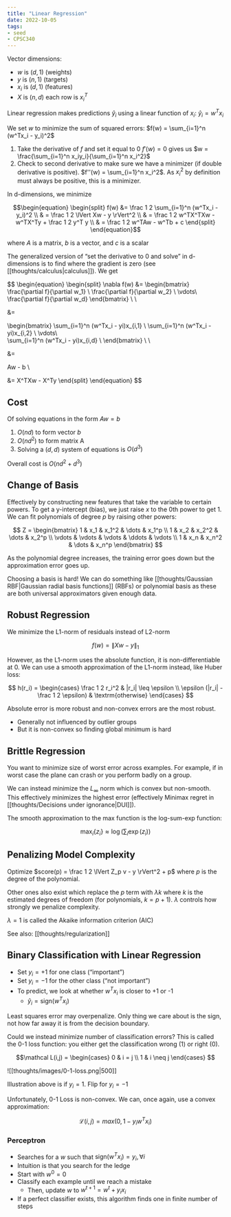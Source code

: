 ```yaml
---
title: "Linear Regression"
date: 2022-10-05
tags:
- seed
- CPSC340
---
```


Vector dimensions:
- $w$ is $(d, 1)$ (weights)
- $y$ is $(n,1)$ (targets)
- $x_i$ is $(d, 1)$ (features)
- $X$ is $(n,d)$ each row is $x_i^T$

Linear regression makes predictions $\hat y_i$ using a linear function of $x_i$: $\hat y_i = w^Tx_i$

We set $w$ to minimize the sum of squared errors: $f(w) = \sum_{i=1}^n (w^Tx_i - y_i)^2$

1. Take the derivative of $f$ and set it equal to 0 $f'(w) = 0$ gives us $w = \frac{\sum_{i=1}^n x_iy_i}{\sum_{i=1}^n x_i^2}$
2. Check to second derivative to make sure we have a minimizer (if double derivative is positive). $f''(w) = \sum_{i=1}^n x_i^2$. As $x_i^2$ by definition must always be positive, this is a minimizer.

In d-dimensions, we minimize

$$\begin{equation}
\begin{split}
f(w) &= \frac 1 2 \sum_{i=1}^n (w^Tx_i - y_i)^2 \\
 & = \frac 1 2 \lVert Xw - y \rVert^2 \\
 & = \frac 1 2 w^TX^TXw - w^TX^Ty + \frac 1 2 y^T y \\
 & = \frac 1 2 w^TAw - w^Tb + c
\end{split}
\end{equation}$$

where $A$ is a matrix, $b$ is a vector, and $c$ is a scalar

The generalized version of “set the derivative to 0 and solve” in d-dimensions is to find where the gradient is zero (see [[thoughts/calculus|calculus]]). We get

$$
\begin{equation}
\begin{split}
\nabla f(w) &= \begin{bmatrix}
\frac{\partial f}{\partial w_1} \\
\frac{\partial f}{\partial w_2} \\
\vdots\\\
\frac{\partial f}{\partial w_d}
\end{bmatrix}  \\ \\

&= 

\begin{bmatrix}
\sum_{i=1}^n (w^Tx_i - yi)x_{i,1}  \\
\sum_{i=1}^n (w^Tx_i - yi)x_{i,2}  \\
\vdots\\\
\sum_{i=1}^n (w^Tx_i - yi)x_{i,d}  \\
\end{bmatrix} \\ \\

&=

Aw - b \\

&= X^TXw - X^Ty
\end{split}
\end{equation}
$$

## Cost
Of solving equations in the form $Aw = b$
1. $O(nd)$ to form vector $b$
2. $O(nd^2)$ to form matrix A
3. Solving a $(d,d)$ system of equations is $O(d^3)$

Overall cost is $O(nd^2+d^3)$

## Change of Basis
Effectively by constructing new features that take the variable to certain powers. To get a y-intercept (bias), we just raise $x$ to the 0th power to get 1. We can fit polynomials of degree $p$ by raising other powers:

$$
Z =
\begin{bmatrix}
1 & x_1 & x_1^2 & \dots & x_1^p \\
1 & x_2 & x_2^2 & \dots & x_2^p \\
\vdots & \vdots & \vdots & \ddots & \vdots \\
1 & x_n & x_n^2 & \dots & x_n^p
\end{bmatrix}
$$

As the polynomial degree increases, the training error goes down but the approximation error goes up.

Choosing a basis is hard! We can do something like [[thoughts/Gaussian RBF|Gaussian radial basis functions]] (RBFs) or polynomial basis as these are both universal approximators given enough data.

## Robust Regression
We minimize the L1-norm of residuals instead of L2-norm

$$f(w) = \lVert Xw - y \rVert_1$$

However, as the L1-norm uses the absolute function, it is non-differentiable at 0. We can use a smooth approximation of the L1-norm instead, like Huber loss:

$$
h(r_i) = 
\begin{cases} 
      \frac 1 2 r_i^2 & |r_i| \leq \epsilon \\
      \epsilon (|r_i| - \frac 1 2 \epsilon) & \textrm{otherwise}
   \end{cases}
$$

Absolute error is more robust and non-convex errors are the most robust.
- Generally not influenced by outlier groups
- But it is non-convex so finding global minimum is hard

## Brittle Regression
You want to minimize size of worst error across examples. For example, if in worst case the plane can crash or you perform badly on a group.

We can instead minimize the $L_\infty$ norm which is convex but non-smooth. This effectively minimizes the highest error (effectively Minimax regret in [[thoughts/Decisions under ignorance|DUI]]).

The smooth approximation to the max function is the log-sum-exp function:

$$\max_i \{ z_i \} \approx \log( \sum_i \exp(z_i))$$

## Penalizing Model Complexity
Optimize $score(p) = \frac 1 2 \lVert Z_p v - y \rVert^2 + p$ where $p$ is the degree of the polynomial.

Other ones also exist which replace the $p$ term with $\lambda k$ where $k$ is the estimated degrees of freedom (for polynomials, $k = p + 1$). $\lambda$ controls how strongly we penalize complexity.

$\lambda = 1$ is called the Akaike information criterion (AIC)

See also: [[thoughts/regularization]]

## Binary Classification with Linear Regression
- Set $y_i = +1$ for one class (“important”)
- Set $y_i = -1$ for the other class (“not important”)
- To predict, we look at whether $w^Tx_i$ is closer to +1 or -1
	- $\hat y_i = \textrm{sign} (w^Tx_i)$

Least squares error may overpenalize. Only thing we care about is the sign, not how far away it is from the decision boundary.

Could we instead minimize number of classification errors? This is called the 0-1 loss function: you either get the classification wrong (1) or right (0).

$$\mathcal L(i,j) = \begin{cases} 
  0 & i = j \\
  1 & i \neq j
\end{cases}
$$

![[thoughts/images/0-1-loss.png|500]]

Illustration above is if $y_i = 1$. Flip for $y_i = -1$

Unfortunately, 0-1 Loss is non-convex. We can, once again, use a convex approximation:

$$\mathcal L(i,j) = max(0, 1 - y_iw^Tx_i) $$

### Perceptron
- Searches for a $w$ such that $\textrm{sign}(w^Tx_i ) = y_i, \forall i$
- Intuition is that you search for the ledge
- Start with $w^0 = 0$
- Classify each example until we reach a mistake
	- Then, update $w$ to $w^{t+1} = w^t + y_ix_i$
- If a perfect classifier exists, this algorithm finds one in finite number of steps


